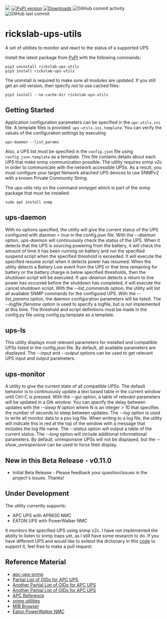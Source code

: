 ![](https://img.shields.io/github/license/Ricks-Lab/ups-utils)
[![PyPI version](https://badge.fury.io/py/rickslab-ups-utils.svg)](https://badge.fury.io/py/rickslab-ups-utils)
[![Downloads](https://pepy.tech/badge/rickslab-ups-utils)](https://pepy.tech/project/rickslab-ups-utils)
![GitHub commit activity](https://img.shields.io/github/commit-activity/y/Ricks-Lab/ups-utils)
![GitHub last commit](https://img.shields.io/github/last-commit/Ricks-Lab/ups-utils)

# rickslab-ups-utils

A set of utilities to monitor and react to the status of a supported UPS

Install the latest package from [PyPI](https://pypi.org/project/rickslab-ups-utils/) with the following
commands:

```
pip3 uninstall rickslab-ups-utils
pip3 install rickslab-ups-utils
```
The uninstall is required to make sure all modules are updated.  If you still get an old version,
then specify not to use cached files:
```
pip3 install --no-cache-dir rickslab-ups-utils
```

## Getting Started

Application configuration parameters can be specified in the `ups-utils.ini` file.  A
template files is provided: `ups-utils.ini.template`.  You can verify the values of
the configuration settings by executing

```
ups-daemon --list_params
```

Also, a UPS list must be specified in the `config.json` file using `config.json.template` as a
template.  This file contains details about each UPS that make snmp communication possible.  The
utility requires snmp v2c in order to communicate with the network accessible UPSs.  As a result,
you must configure your target Network attached UPS devices to use SNMPv2 with a known Private
Community String.

The ups-utils rely on the command *snmpget* which is part of the snmp package that must
be installed:

```
sudo apt install snmp
```

## ups-daemon

With no options specified, the utility will give the current status of the UPS configured
with *daemon = true* in the config.json file. With the *--daemon* option, *ups-daemon*
will continuously check the status of the UPS.  When it detects that the UPS is sourcing
powering from the battery, it will check the amount of time it has been running on battery
and run the specified suspend script when the specified threshold is exceeded.  It will
execute the specified resume script when it detects power has resumed.  When the utility
detects a Battery Low event from the UPS or that time remaining for battery or the battery
charge is below specified thresholds, then the shutdown script will be executed. If
*ups-deamon* detects a return to line power has occurred before the shutdown has completed,
it will execute the cancel shutdown script.  With the *--list_commands* option, the utility
will list all available SNMP commands for the configured UPS.  With the *--list_params*
option, the daemon configuration parameters will be listed. The *--logfile filename* option
is used to specify a logfile, but is not implemented at this time.  The threshold and script
definitions must be made in the config.py file using config.py.template as a template.

## ups-ls

This utility displays most relevant parameters for installed and compatible UPSs
listed in the config.json file.  By default, all available parameters are displayed.
The *--input* and *--output* options can be used to get relevant UPS input and output
parameters.

## ups-monitor

A utility to give the current state of all compatible UPSs. The default behavior
is to continuously update a text based table in the current window until Ctrl-C is
pressed.  With the *--gui* option, a table of relevant parameters will be updated
in a Gtk window.  You can specify the delay between updates with the *--sleep N*
option where N is an integer > 10 that specifies the number of seconds to sleep
between updates.  The *--log* option is used to write all monitor data to a psv log
file.  When writing to a log file, the utility will indicate this in red at the top of
the window with a message that includes the log file name.  The *--status* option will
output a table of the current status.  The *--long* option will include additional
informational parameters. By default, unresponsive UPSs will not be displayed, but the
*--show_unresponsive* can be used to force their display.

## New in this Beta Release  -  v0.11.0

* Initial Beta Release - Please feedback your question/issues in the project's issues.  Thanks!

## Under Development

The utility currently supports:

* APC UPS with AP9630 NMC
* EATON UPS with PowerWalker NMC

It monitors the specified UPS using snmp v2c.  I have not implemented the ability to listen to snmp traps
yet, as I still have some research to do.  If you have different UPS and would like to extend the dictionary
in this [code](https://github.com/Ricks-Lab/ups-utils/blob/master/UPSmodules/UPSmodule.py) to support it, feel
free to make a pull request.

## Reference Material

* [apc-ups-snmp](https://github.com/phillipsnick/apc-ups-snmp)
* [Partial List of OIDs for APC UPS](https://www.opsview.com/resources/monitoring/blog/monitoring-apc-ups-useful-oids)
* [Another Partial List of OIDs for APC UPS](https://www.itninja.com/blog/view/snmp-oids-for-apc-smart-ups-3000-rm-xl)
* [Another Partial List of OIDs for APC UPS](https://wiki.netxms.org/wiki/UPS_Monitoring_(APC)_via_SNMP)
* [APC Reference](https://www.apc.com/salestools/LFLG-AFACYW/LFLG-AFACYW_R1_EN.pdf)
* [snmp utilities](http://www.net-snmp.org/docs/man/)
* [MIB Browser](http://www.ireasoning.com/)
* [Eaton PowerWalker NMC](https://powerwalker.com/?page=nmc&lang=en)
